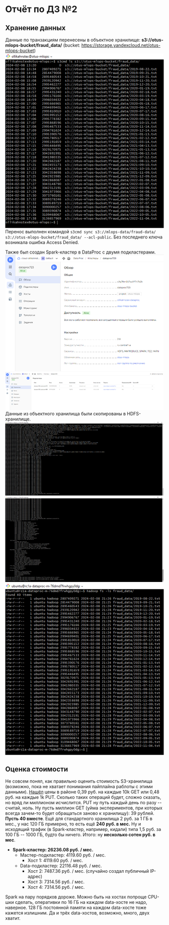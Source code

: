 # Отчёт по ДЗ №2

## Хранение данных

Данные по транзакциям перенесены в объектное хранилище: **s3://otus-mlops-bucket/fraud_data/** 
(bucket: https://storage.yandexcloud.net/otus-mlops-bucket)
![Данные в s3-хранилище](hw2_img/s3_data.PNG "Данные в s3-хранилище")  
Перенос выполнен командой `s3cmd sync s3://mlops-data/fraud-data/ s3://otus-mlops-bucket/fraud_data/ --acl-public`.
Без последнего ключа возникала ошибка Access Denied.

Также был создан Spark-кластер в DataProc с двумя подкластерами.  
![Spark-кластер](hw2_img/data_proc_cluster.PNG "Spark-кластер")  
![Подкластеры](hw2_img/data_proc_subclusters.PNG "Подкластеры")  
Данные из объектного хранилища были скопированы в HDFS-хранилище.  
![Процесс копирования данных на HDFS-кластер](hw2_img/hdfs_distcp_1.PNG "Процесс копирования данных на HDFS-кластер")  
![Процесс копирования данных на HDFS-кластер](hw2_img/hdfs_distcp_2.PNG "Процесс копирования данных на HDFS-кластер")  
![Данные на HDFS-кластере](hw2_img/hdfs_data.PNG "Данные на HDFS-кластере")  

## Оценка стоимости
Не совсем понял, как правильно оценить стоимость S3-хранилища (возможно, пока не хватает понимания пайплайна
раблоты с этими данными).
[Нашёл](https://cloud.yandex.ru/ru/docs/storage/pricing?from=int-console-help-center-or-nav)
цены в районе 0,39 руб. на каждые 10k GET или 0,48 руб. на каждые 1k PUT. Сколько таких операций будет,
сложно сказать, но вряд ли миллионом исчислится. PUT ну путь каждый день по разу -- считай, ноль.
Ну пусть миллион GET (уйма экспериментов, при которых всегда зачем-то будет обращаться заново 
к хранилищу): 39 рублей. **Пусть 40 вместе**. Ещё для стандартного хранилища 2 руб. за 1 ГБ в мес.,
у нас 120 ГБ примерно, то есть ещё **240 руб. в мес.** Ну и исходящий трафик (в Spark-кластер,
например, кидали) типа 1,5 руб. за 100 ГБ -- 1000 ГБ, будто бы ничего. Итого: ну **несколько сотен руб. в мес**. 

- **Spark-кластер: 26236.08 руб. / мес.**
  - Мастер-подкластер: 4119.60 руб. / мес.
    - Хост 1: 4119.60 руб. / мес.
  - Data-подкластер: 22116.48 руб. / мес.
    - Хост 2: 7487.36 руб. / мес. (случайно создал публичный IP-адрес)
    - Хост 3: 7314.56 руб. / мес.
    - Хост 4: 7314.56 руб. / мес.

Spark на пару порядков дороже. Можно быть на хостах попроще CPU-шки сделать, оперативки по 16 ГБ на каждом
data-хосте не надо, наверное. 128 ГБ постоянной памяти на каждом data-хосте тоже кажется излишним.
Да и трёх data-хостов, возможно, много, двух хватит.

